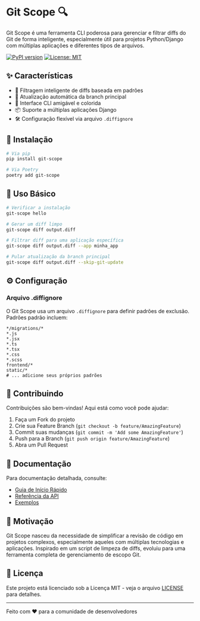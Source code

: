 # Git Scope 🔍

Git Scope é uma ferramenta CLI poderosa para gerenciar e filtrar diffs do Git de forma inteligente, especialmente útil para projetos Python/Django com múltiplas aplicações e diferentes tipos de arquivos.

[![PyPI version](https://badge.fury.io/py/git-scope.svg)](https://badge.fury.io/py/git-scope)
[![License: MIT](https://img.shields.io/badge/License-MIT-yellow.svg)](https://opensource.org/licenses/MIT)

## ✨ Características

- 🎯 Filtragem inteligente de diffs baseada em padrões
- 🔄 Atualização automática da branch principal
- 🎨 Interface CLI amigável e colorida
- 📦 Suporte a múltiplas aplicações Django
- 🛠️ Configuração flexível via arquivo `.diffignore`

## 🚀 Instalação

```bash
# Via pip
pip install git-scope

# Via Poetry
poetry add git-scope
```

## 📖 Uso Básico

```bash
# Verificar a instalação
git-scope hello

# Gerar um diff limpo
git-scope diff output.diff

# Filtrar diff para uma aplicação específica
git-scope diff output.diff --app minha_app

# Pular atualização da branch principal
git-scope diff output.diff --skip-git-update
```

## ⚙️ Configuração

### Arquivo .diffignore

O Git Scope usa um arquivo `.diffignore` para definir padrões de exclusão. Padrões padrão incluem:

```plaintext
*/migrations/*
*.js
*.jsx
*.ts
*.tsx
*.css
*.scss
frontend/*
static/*
# ... adicione seus próprios padrões
```

## 🤝 Contribuindo

Contribuições são bem-vindas! Aqui está como você pode ajudar:

1. Faça um Fork do projeto
2. Crie sua Feature Branch (`git checkout -b feature/AmazingFeature`)
3. Commit suas mudanças (`git commit -m 'Add some AmazingFeature'`)
4. Push para a Branch (`git push origin feature/AmazingFeature`)
5. Abra um Pull Request

## 📝 Documentação

Para documentação detalhada, consulte:
- [Guia de Início Rápido](docs/guides/getting-started.md)
- [Referência da API](docs/api/README.md)
- [Exemplos](docs/examples/README.md)

## 🎯 Motivação

Git Scope nasceu da necessidade de simplificar a revisão de código em projetos complexos, especialmente aqueles com múltiplas tecnologias e aplicações. Inspirado em um script de limpeza de diffs, evoluiu para uma ferramenta completa de gerenciamento de escopo Git.

## 📄 Licença

Este projeto está licenciado sob a Licença MIT - veja o arquivo [LICENSE](LICENSE) para detalhes.

---

Feito com ❤️ para a comunidade de desenvolvedores 